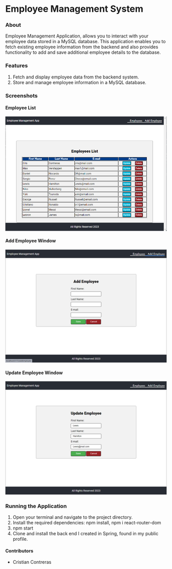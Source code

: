 # Employee Management System

### About
Employee Management Application, allows you to interact with your employee data stored in a MySQL database. This application enables you to fetch existing employee information from the backend and also provides functionality to add and save additional employee details to the database.

### Features
1. Fetch and display employee data from the backend system.
2. Store and manage employee information in a MySQL database.

### Screenshots
<h4>Employee List</h4>
<img src="/src/assets/list.png" alt="Employee List Screen" />
<h4>Add Employee Window</h4>
<img src="/src/assets/addScreen.png" alt="Add Employee Window" />
<h4>Update Employee Window</h4>
<img src="/src/assets/updateScreen.png" alt="Update Employee Window" />

### Running the Application
1. Open your terminal and navigate to the project directory.
2. Install the required dependencies: npm install, npm i react-router-dom
3. npm start
4. Clone and install the back end I created in Spring, found in my public profile.

#### Contributors
<ul>
  <li>Cristian Contreras</li>
</ul>
    
